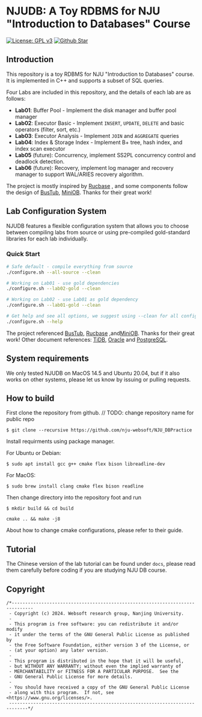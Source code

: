 # NJUDB: A Toy RDBMS for NJU "Introduction to Databases" Course

[![License: GPL v3](https://img.shields.io/badge/License-GPLv3-blue.svg)](https://www.gnu.org/licenses/gpl-3.0)    [![Github Star](https://img.shields.io/github/stars/nju-websoft/NJU_DBPractice.svg)](https://github.com/nju-websoft/NJU_DBPractice)

## Introduction

This repository is a toy RDBMS for NJU "Introduction to Databases" course. It is implemented in C++ and supports a
subset of SQL queries.

Four Labs are included in this repository, and the details of each lab are as follows:

* **Lab01**: Buffer Pool - Implement the disk manager and buffer pool manager
* **Lab02**: Executor Basic - Implement `INSERT`, `UPDATE`, `DELETE` and basic operators (filter, sort, etc.)
* **Lab03**: Executor Analysis - Implement `JOIN` and `AGGREGATE` queries  
* **Lab04**: Index & Storage Index - Implement B+ tree, hash index, and index scan executor
* **Lab05** (future): Concurrency, implement SS2PL concurrency control and deadlock detection.
* **Lab06** (future): Recovery, implement log manager and recovery manager to support WAL/ARIES recovery algorithm.

The project is mostly inspired by [Rucbase](https://github.com/ruc-deke/rucbase-lab)
, and some components follow the design of
 [BusTub](https://github.com/cmu-db/bustub),  [MiniOB](https://github.com/oceanbase/miniob). Thanks for their great work!


## Lab Configuration System

NJUDB features a flexible configuration system that allows you to choose between compiling labs from source or using pre-compiled gold-standard libraries for each lab individually.

### Quick Start

```bash
# Safe default - compile everything from source
./configure.sh --all-source --clean

# Working on Lab01 - use gold dependencies
./configure.sh --lab02-gold --clean

# Working on Lab02 - use Lab01 as gold dependency  
./configure.sh --lab01-gold --clean

# Get help and see all options, we suggest using --clean for all configurations to avoid cmake warnings.
./configure.sh --help
```

The project referenced [BusTub](https://github.com/cmu-db/bustub), [Rucbase](https://github.com/ruc-deke/rucbase-lab)
,and[MiniOB](https://github.com/oceanbase/miniob). Thanks for their great work!
Other document references: [TiDB](https://docs.pingcap.com/), [Oracle](https://docs.oracle.com/search/?q=Oracle%20Data%20Types&pg=1&size=10&library=en%2Fdatabase%2Foracle%2Foracle-database%2F23&book=SQLQR&lang=en) and [PostgreSQL](https://www.postgresql.org/docs/current/sql-commands.html).

## System requirements

We only tested NJUDB on MacOS 14.5 and Ubuntu 20.04, but if it also works on other systems, please let us know by issuing
or pulling requests.

## How to build

First clone the repository from github. // TODO: change repository name for public repo

```shell
$ git clone --recursive https://github.com/nju-websoft/NJU_DBPractice
```

Install requirments using package manager.

For Ubuntu or Debian:

```shell
$ sudo apt install gcc g++ cmake flex bison libreadline-dev
```

For MacOS:

```shell
$ sudo brew install clang cmake flex bison readline
```

Then change directory into the repository foot and run

```shell
$ mkdir build && cd build
```

```shell
cmake .. && make -j8
```

About how to change cmake configurations, please refer to their guide.

## Tutorial

The Chinese version of the lab tutorial can be found under `docs`, please read them carefully before coding if you are
studying NJU DB course.

## Copyright

```
/*------------------------------------------------------------------------------
 - Copyright (c) 2024. Websoft research group, Nanjing University.
 -
 - This program is free software: you can redistribute it and/or modify
 - it under the terms of the GNU General Public License as published by
 - the Free Software Foundation, either version 3 of the License, or
 - (at your option) any later version.
 -
 - This program is distributed in the hope that it will be useful,
 - but WITHOUT ANY WARRANTY; without even the implied warranty of
 - MERCHANTABILITY or FITNESS FOR A PARTICULAR PURPOSE.  See the
 - GNU General Public License for more details.
 -
 - You should have received a copy of the GNU General Public License
 - along with this program.  If not, see <https://www.gnu.org/licenses/>.
 -----------------------------------------------------------------------------*/
```

